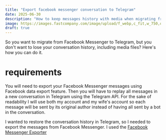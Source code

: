 ```yaml
---
title: "Export facebook messenger conversation to Telegram"
date: 2025-06-30
description: "How to keep messages history with media when migrating from messenger to Telegram"
image: https://images.fastcompany.com/image/upload/f_webp,c_fit,w_750,q_auto/wp-cms/uploads/2018/02/p-1-apple-pulls-encrypted-messenger-app-telegram-from-the-app-store-1.jpg
draft: true
---
```


So you want to migrate from Facebook Messenger to Telegram, but you don't want to lose your conversation history, including media files? Here's how you can do it.

# requirements

You will need to export your Facebook Messenger messages using Facebook data export feature. Then you will have to replay all messages in a new conversation in Telegram using the Telegram API. 
For the sake of readability I will use both my account and my wife's account so each message will be sent by its original author instead of having all sent by a bot in the conversation.

I wanted to restore the conversation history in Telegram, so I needed to export the messages from Facebook Messenger. I used the [Facebook Messenger Exporter]()
